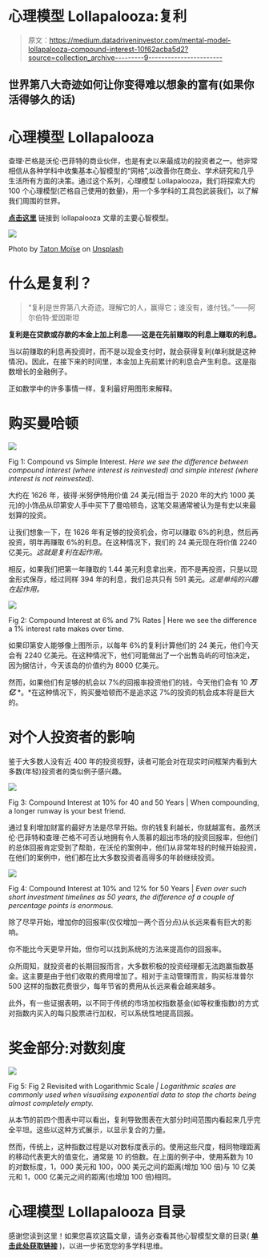 # 心理模型 Lollapalooza:复利

> 原文：<https://medium.datadriveninvestor.com/mental-model-lollapalooza-compound-interest-10f62acba5d2?source=collection_archive---------9----------------------->

## 世界第八大奇迹如何让你变得难以想象的富有(如果你活得够久的话)

# 心理模型 Lollapalooza

查理·芒格是沃伦·巴菲特的商业伙伴，也是有史以来最成功的投资者之一。他非常相信从各种学科中收集基本心智模型的“网格”,以改善你在商业、学术研究和几乎生活所有方面的决策。通过这个系列，心理模型 Lollapalooza，我们将探索大约 100 个心理模型(芒格自己使用的数量)，用一个多学科的工具包武装我们，以了解我们周围的世界。

[**点击这里**](https://david-r-phillips.medium.com/the-mental-model-lollapalooza-or-how-charlie-munger-became-a-billionaire-c7c9ebfd0d4c) 链接到 lollapalooza 文章的主要心智模型。

![](img/bd1671cf8317dac7a6b32b4c00e3a036.png)

Photo by [Taton Moïse](https://unsplash.com/@moyse?utm_source=unsplash&utm_medium=referral&utm_content=creditCopyText) on [Unsplash](https://unsplash.com/s/photos/einstein?utm_source=unsplash&utm_medium=referral&utm_content=creditCopyText)

# 什么是复利？

> “复利是世界第八大奇迹。理解它的人，赢得它；谁没有，谁付钱。”——阿尔伯特·爱因斯坦

**复利是在贷款或存款的本金上加上利息——这是在先前赚取的利息上赚取的利息。**

当以前赚取的利息再投资时，而不是以现金支付时，就会获得复利(单利就是这种情况)。因此，在接下来的时间里，本金加上先前累计的利息会产生利息。这是指数增长的金融例子。

正如数学中的许多事情一样，复利最好用图形来解释。

# 购买曼哈顿

![](img/110a079b2ac9ef99cc5fe042f68e779e.png)

Fig 1: Compound vs Simple Interest. *Here we see the difference between compound interest (where interest is reinvested) and simple interest (where interest is not reinvested).*

大约在 1626 年，彼得·米努伊特用价值 24 美元(相当于 2020 年的大约 1000 美元)的小饰品从印第安人手中买下了曼哈顿岛，这笔交易通常被认为是有史以来最划算的投资。

让我们想象一下，在 1626 年有足够的投资机会，你可以赚取 6%的利息，然后再投资，明年再赚取 6%的利息。在这种情况下，我们的 24 美元现在将价值 2240 亿美元。*这就是复利在起作用。*

相反，如果我们把第一年赚取的 1.44 美元利息拿出来，而不是再投资，只是以现金形式保存，经过同样 394 年的利息，我们总共只有 591 美元。*这是单纯的兴趣在起作用。*

![](img/3fb1e18b2035814e1c8728f9e57e8b80.png)

Fig 2: Compound Interest at 6% and 7% Rates | Here we see the difference a 1% interest rate makes over time.

如果印第安人能够像上图所示，以每年 6%的复利计算他们的 24 美元，他们今天会有 2240 亿美元。在这种情况下，他们可能做出了一个出售岛屿的可怕决定，因为据估计，今天该岛的价值约为 8000 亿美元。

然而，如果他们有足够的机会以 7%的回报率投资他们的钱，今天他们会有 10 ***万亿*** *。*在这种情况下，购买曼哈顿而不是追求这 7%的投资的机会成本将是巨大的。

# 对个人投资者的影响

鉴于大多数人没有近 400 年的投资视野，读者可能会对在现实时间框架内看到大多数(年轻)投资者的类似例子感兴趣。

![](img/2a5407d1af8f7ba5b81380eb386b1453.png)

Fig 3: Compound Interest at 10% for 40 and 50 Years | When compounding, a longer runway is your best friend.

通过复利增加财富的最好方法是尽早开始。你的钱复利越长，你就越富有。虽然沃伦·巴菲特和查理·芒格不可否认地拥有令人羡慕的超出市场的投资回报率，但他们的总体回报肯定受到了帮助，在沃伦的案例中，他们从非常年轻的时候开始投资，在他们的案例中，他们都在比大多数投资者高得多的年龄继续投资。

![](img/726b4040fa1b9380529820a8370b06b0.png)

Fig 4: Compound Interest at 10% and 12% for 50 Years | *Even over such short investment timelines as 50 years, the difference of a couple of percentage points is enormous.*

除了尽早开始，增加你的回报率(仅仅增加一两个百分点)从长远来看有巨大的影响。

你不能比今天更早开始，但你可以找到系统的方法来提高你的回报率。

众所周知，就投资者的长期回报而言，大多数积极的投资经理都无法跑赢指数基金。这主要是由于他们收取的费用增加了。相对于主动管理而言，购买标准普尔 500 这样的指数花费很少，每年节省的费用从长远来看会越来越多。

此外，有一些证据表明，以不同于传统的市场加权指数基金(如等权重指数)的方式对指数内买入的每只股票进行加权，可以系统性地提高回报。

# 奖金部分:对数刻度

![](img/a0038a82bc81a84041a4b14d58b904bb.png)

Fig 5: Fig 2 Revisited with Logarithmic Scale *| Logarithmic scales are commonly used when visualising exponential data to stop the charts being almost completely empty.*

从本节的前四个图表中可以看出，复利导致图表在大部分时间范围内看起来几乎完全平坦。这些以这种方式展示，以显示复合的力量。

然而，传统上，这种指数过程是以对数标度表示的。使用这些尺度，相同物理距离的移动代表更大的值变化，通常是 10 的倍数。在上面的例子中，使用系数为 10 的对数标度，1，000 美元和 100，000 美元之间的距离(增加 100 倍)与 10 亿美元和 1，000 亿美元之间的距离(也增加 100 倍)相同。

# 心理模型 Lollapalooza 目录

感谢您读到这里！如果您喜欢这篇文章，请务必查看其他心智模型文章的目录( [**单击此处获取链接**](https://david-r-phillips.medium.com/mental-model-lollapalooza-catalogue-29fba57979ad) )，以进一步拓宽您的多学科思维。